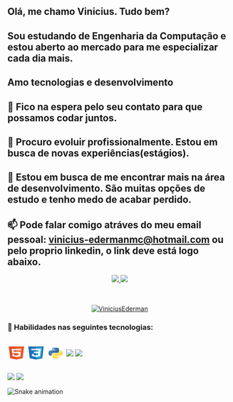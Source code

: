 ## Olá, me chamo Vinicius. Tudo bem?
## Sou estudando de Engenharia da Computação e estou aberto ao mercado para me especializar cada dia mais.
## Amo tecnologias e desenvolvimento

## 👯 Fico na espera pelo seu contato para que possamos codar juntos.

## 🤔 Procuro evoluir profissionalmente. Estou em busca de novas experiências(estágios).

## 💬 Estou em busca de me encontrar mais na área de desenvolvimento. São muitas opções de estudo e tenho medo de acabar perdido.

## 📫 Pode falar comigo atráves do meu email pessoal: vinicius-edermanmc@hotmail.com ou pelo proprio linkedin, o link deve está logo abaixo.

<div align="center">
  <a href="https://github.com/ViniciusEderman">
  <img height="180em" src="https://github-readme-stats.vercel.app/api/top-langs/?username=ViniciusEderman&layout=compact&langs_count=7&theme=react&hide_border=true"/>
  <img height="180em" src="https://github-readme-stats.vercel.app/api?username=ViniciusEderman&show_icons=true&theme=react&include_all_commits=true&count_private=true&hide_border=true"/>
</div>
  <br/>
    <br/>
    
<p align="center">
    <a href="https://github.com/ViniciusEderman">
        <img title="🔥 Get streak stats for your profile at git.io/streak-stats" alt="ViniciusEderman" src="https://github-readme-streak-stats.herokuapp.com/?user=ViniciusEderman&theme=react&hide_border=true"/>
    </a>
  
  ### 🥇 Habilidades nas seguintes tecnologias:
  <div style="display: inline_block"><br>
  <img align="center" alt="Rafa-HTML" height="30" width="40" src="https://raw.githubusercontent.com/devicons/devicon/master/icons/html5/html5-original.svg">
  <img align="center" alt="Rafa-CSS" height="30" width="40" src="https://raw.githubusercontent.com/devicons/devicon/master/icons/css3/css3-original.svg">
  <img align="center" alt="Rafa-Python" height="30" width="40" src="https://raw.githubusercontent.com/devicons/devicon/master/icons/python/python-original.svg">
  <img align="center"  width="35em" src="https://cdn.jsdelivr.net/gh/devicons/devicon/icons/java/java-original.svg">
  <img align="center"  width="35em" src="https://cdn.jsdelivr.net/gh/devicons/devicon/icons/mysql/mysql-original.svg">

  </div>
  
  ##
   
<div>
 <a href="https://www.instagram.com/vinicius.ederman/" target="_blank"><img src="https://img.shields.io/badge/-Instagram-%23E4405F?style=for-the-badge&logo=instagram&logoColor=white" target="_blank"></a>
 <a href="https://www.linkedin.com/in/vinicius-magalh%C3%A3es-8713351a4/" target="_blank"><img src="https://img.shields.io/badge/-LinkedIn-%230077B5?style=for-the-badge&logo=linkedin&logoColor=white" target="_blank"></a> 
 
 ![Snake animation](https://github.com/ViniciusEderman/ViniciusEderman/blob/output/github-contribution-grid-snake.svg)
 
</div>
   
